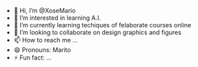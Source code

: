 - 👋 Hi, I’m @XoseMario
- 👀 I’m interested in learning A.I.
- 🌱 I’m currently learning techiques of felaborate courses online
- 💞️ I’m looking to collaborate on design graphics and figures 
- 📫 How to reach me ...
- 😄 Pronouns: Marito
- ⚡ Fun fact: ...

<!---
XoseMario/XoseMario is a ✨ special ✨ repository because its `README.md` (this file) appears on your GitHub profile.
You can click the Preview link to take a look at your changes.
--->
